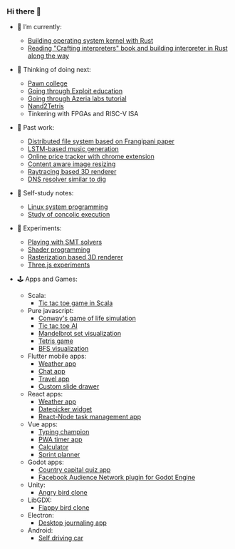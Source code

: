 ### Hi there 👋

- 🔭 I’m currently:
  - [Building operating system kernel with Rust](https://github.com/Bipinoli/operating-system-from-scratch)
  - [Reading "Crafting interpreters" book and building interpreter in Rust along the way](https://github.com/Bipinoli/Crafting-Interpreter-in-Rust)

- 🔭 Thinking of doing next:
  - [Pawn college](https://pwn.college/)
  - [Going through Exploit education](https://exploit.education/)
  - [Going through Azeria labs tutorial](https://azeria-labs.com/writing-arm-assembly-part-1/)
  - [Nand2Tetris](https://www.nand2tetris.org/)
  - Tinkering with FPGAs and RISC-V ISA

- 👻 Past work:
  - [Distributed file system based on Frangipani paper](https://github.com/Bipinoli/distributed-file-system)
  - [LSTM-based music generation](https://github.com/Bipinoli/Music-Generation-with-LSTM)
  - [Online price tracker with chrome extension](https://github.com/Bipinoli/Online-Price-Tracker-with-Chrome-Extension)
  - [Content aware image resizing](https://github.com/Bipinoli/Content-Aware-Image-Resizing-with-Seam-Carving)
  - [Raytracing based 3D renderer](https://github.com/Bipinoli/RayTracing-3D-Renderer)
  - [DNS resolver similar to dig](https://github.com/Bipinoli/DNS-Resolver)

- 🌱 Self-study notes:
  - [Linux system programming](https://github.com/Bipinoli/linux-system-programming-study)
  - [Study of concolic execution](https://github.com/Bipinoli/Study-of-concolic-execution)
 
- 🧪 Experiments:
  - [Playing with SMT solvers](https://github.com/Bipinoli/playing-with-SMT-solver)
  - [Shader programming](https://github.com/Bipinoli/shaders)
  - [Rasterization based 3D renderer](https://github.com/Bipinoli/Rasterization-3D-Renderer)
  - [Three.js experiments](https://github.com/Bipinoli/Three.js-fundamentals)
 
- 🕹️ Apps and Games:
  - Scala:
    - [Tic tac toe game in Scala](https://github.com/Bipinoli/tictactoe-in-scala)
  - Pure javascript:
    - [Conway's game of life simulation](https://github.com/Bipinoli/Conway-s-game-of-life)
    - [Tic tac toe AI](https://github.com/Bipinoli/Tic-Tac-Toe)
    - [Mandelbrot set visualization](https://github.com/Bipinoli/Mandelbrot-set)
    - [Tetris game](https://github.com/Bipinoli/Tetris)
    - [BFS visualization](https://github.com/Bipinoli/BFS_on_grid)
  - Flutter mobile apps:
    - [Weather app](https://github.com/Bipinoli/Flutter-Weather-App)
    - [Chat app](https://github.com/Bipinoli/Flutter-Chat-App-UI)
    - [Travel app](https://github.com/Bipinoli/Flutter-Travel-App)
    - [Custom slide drawer](https://github.com/Bipinoli/mobile_app_adventures)
  - React apps:
    - [Weather app](https://github.com/Bipinoli/Weather-App-in-React)
    - [Datepicker widget](https://github.com/Bipinoli/React-datepicker-widget)
    - [React-Node task management app](https://github.com/Bipinoli/ReactJs-NodeJs-Task-Mangement-App)
  - Vue apps:
    - [Typing champion](https://github.com/Bipinoli/Typing-Champion)
    - [PWA timer app](https://github.com/Bipinoli/Vue-progressie-web-app-PWA-timer)
    - [Calculator](https://github.com/Bipinoli/simple-vue-js-calculator-app)
    - [Sprint planner](https://github.com/Bipinoli/Sprint-planner-app-in-vue-js)
  - Godot apps:
    - [Country capital quiz app](https://github.com/Bipinoli/godot_adventure)
    - [Facebook Audience Network plugin for Godot Engine](https://github.com/Bipinoli/GodotFacebookAd)
  - Unity:
    - [Angry bird clone](https://github.com/Bipinoli/Angry-Bird-Clone)
  - LibGDX:
    - [Flappy bird clone](https://github.com/Bipinoli/Flappy-Bird-Clone)
  - Electron:
    - [Desktop journaling app](https://github.com/Bipinoli/Journal_App)
  - Android:
    - [Self driving car](https://github.com/Bipinoli/Self-Driving-Car)
       
  
 
  
<!--is
**Bipinoli/bipinoli** is a ✨ _special_ ✨ repository because its `README.md` (this file) appears on your GitHub profile.

Here are some ideas to get you started:

- 🔭 I’m currently working on ...
- 🌱 I’m currently learning ...
- 👯 I’m looking to collaborate on ...
- 🤔 I’m looking for help with ...
- 💬 Ask me about ...
- 📫 How to reach me: ...
- 😄 Pronouns: ...
- ⚡ Fun fact: ...
-->

